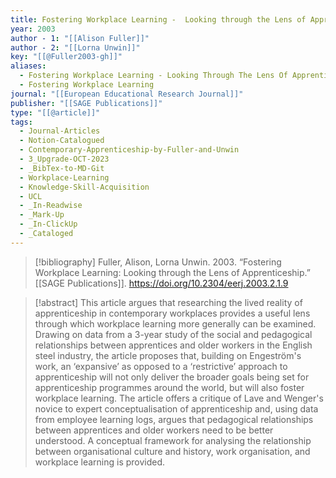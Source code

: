 ```yaml
---
title: Fostering Workplace Learning -  Looking through the Lens of Apprenticeship
year: 2003
author - 1: "[[Alison Fuller]]"
author - 2: "[[Lorna Unwin]]"
key: "[[@Fuller2003-gh]]"
aliases:
  - Fostering Workplace Learning - Looking Through The Lens Of Apprenticeship
  - Fostering Workplace Learning
journal: "[[European Educational Research Journal]]"
publisher: "[[SAGE Publications]]"
type: "[[@article]]"
tags:
  - Journal-Articles
  - Notion-Catalogued
  - Contemporary-Apprenticeship-by-Fuller-and-Unwin
  - 3_Upgrade-OCT-2023
  - _BibTex-to-MD-Git
  - Workplace-Learning
  - Knowledge-Skill-Acquisition
  - UCL
  - _In-Readwise
  - _Mark-Up
  - _In-ClickUp
  - _Cataloged
---
```


> [!bibliography]
> Fuller, Alison, Lorna Unwin. 2003. “Fostering Workplace Learning: Looking through the Lens of Apprenticeship.” [[SAGE Publications]]. https://doi.org/10.2304/eerj.2003.2.1.9

> [!abstract]
> This article argues that researching the lived reality of apprenticeship in contemporary workplaces provides a useful lens through which workplace learning more generally can be examined. Drawing on data from a 3-year study of the social and pedagogical relationships between apprentices and older workers in the English steel industry, the article proposes that, building on Engeström's work, an ‘expansive’ as opposed to a ‘restrictive’ approach to apprenticeship will not only deliver the broader goals being set for apprenticeship programmes around the world, but will also foster workplace learning. The article offers a critique of Lave and Wenger's novice to expert conceptualisation of apprenticeship and, using data from employee learning logs, argues that pedagogical relationships between apprentices and older workers need to be better understood. A conceptual framework for analysing the relationship between organisational culture and history, work organisation, and workplace learning is provided.